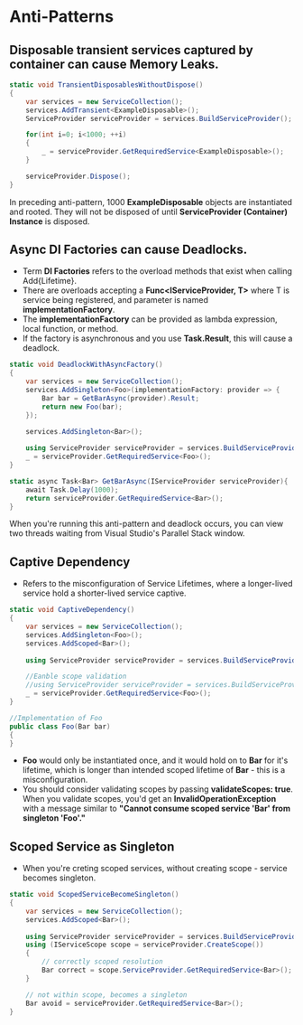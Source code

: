 # Anti-Patterns
## Disposable transient services captured by container can cause **Memory Leaks**.
```c#
static void TransientDisposablesWithoutDispose()
{
    var services = new ServiceCollection();
    services.AddTransient<ExampleDisposable>();
    ServiceProvider serviceProvider = services.BuildServiceProvider();

    for(int i=0; i<1000; ++i)
    {
        _ = serviceProvider.GetRequiredService<ExampleDisposable>();
    }

    serviceProvider.Dispose();
}
```
In preceding anti-pattern, 1000 **ExampleDisposable** objects are instantiated and rooted. They will not be disposed of until **ServiceProvider (Container) Instance** is disposed.

## Async DI Factories can cause **Deadlocks**.
- Term **DI Factories** refers to the overload methods that exist when calling Add{Lifetime}.
- There are overloads accepting a **Func<IServiceProvider, T>** where T is service being registered, and parameter is named **implementationFactory**.
- The **implementationFactory** can be provided as lambda expression, local function, or method.
- If the factory is asynchronous and you use **Task<TResult>.Result**, this will cause a deadlock.
```c#
static void DeadlockWithAsyncFactory()
{
    var services = new ServiceCollection();
    services.AddSingleton<Foo>(implementationFactory: provider => {
        Bar bar = GetBarAsync(provider).Result;
        return new Foo(bar);
    });

    services.AddSingleton<Bar>();
    
    using ServiceProvider serviceProvider = services.BuildServiceProvider();
    _ = serviceProvider.GetRequiredService<Foo>();
}

static async Task<Bar> GetBarAsync(IServiceProvider serviceProvider){
    await Task.Delay(1000);
    return serviceProvider.GetRequiredService<Bar>();
}
```
When you're running this anti-pattern and deadlock occurs, you can view two threads waiting from Visual Studio's Parallel Stack window.

## Captive Dependency
- Refers to the misconfiguration of Service Lifetimes, where a longer-lived service hold a shorter-lived service captive.
```c#
static void CaptiveDependency()
{
    var services = new ServiceCollection();
    services.AddSingleton<Foo>();
    services.AddScoped<Bar>();
    
    using ServiceProvider serviceProvider = services.BuildServiceProvider();

    //Eanble scope validation
    //using ServiceProvider serviceProvider = services.BuildServiceProvider(validateScopes: true); 
    _ = serviceProvider.GetRequiredService<Foo>();
}

//Implementation of Foo
public class Foo(Bar bar)
{
}
```
- **Foo** would only be instantiated once, and it would hold on to **Bar** for it's lifetime, which is longer than intended scoped lifetime of **Bar** - this is a misconfiguration.
- You should consider validating scopes by passing **validateScopes: true**. When you validate scopes, you'd get an **InvalidOperationException** with a message similar to **"Cannot consume scoped service 'Bar' from singleton 'Foo'."**

## Scoped Service as Singleton
- When you're creting scoped services, without creating scope - service becomes singleton.
```c#
static void ScopedServiceBecomeSingleton()
{
    var services = new ServiceCollection();
    services.AddScoped<Bar>();
    
    using ServiceProvider serviceProvider = services.BuildServiceProvider(validateScopes: true); 
    using (IServiceScope scope = serviceProvider.CreateScope())
    {
        // correctly scoped resolution
        Bar correct = scope.ServiceProvider.GetRequiredService<Bar>();
    }

    // not within scope, becomes a singleton
    Bar avoid = serviceProvider.GetRequiredService<Bar>();
}
```